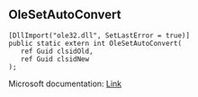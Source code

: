 ## OleSetAutoConvert

```
[DllImport("ole32.dll", SetLastError = true)]
public static extern int OleSetAutoConvert(
   ref Guid clsidOld,
   ref Guid clsidNew
);
```

Microsoft documentation: [Link](https://docs.microsoft.com/en-us/windows/win32/api/ole2/nf-ole2-olesetautoconvert)
